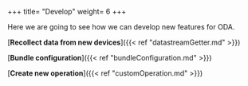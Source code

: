 +++
title= "Develop"
weight= 6
+++

Here we are going to see how we can develop new features for ODA.

[__Recollect data from new devices__]({{< ref "datastreamGetter.md" >}})

[__Bundle configuration__]({{< ref "bundleConfiguration.md" >}})

[__Create new operation__]({{< ref "customOperation.md" >}})
